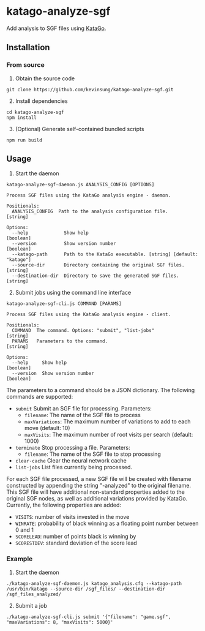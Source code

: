# katago-analyze-sgf

Add analysis to SGF files using [KataGo](https://github.com/lightvector/KataGo).

## Installation

### From source

1. Obtain the source code

```
git clone https://github.com/kevinsung/katago-analyze-sgf.git
```

2. Install dependencies

```
cd katago-analyze-sgf
npm install
```

3. (Optional) Generate self-contained bundled scripts

```
npm run build
```

## Usage

1. Start the daemon

```
katago-analyze-sgf-daemon.js ANALYSIS_CONFIG [OPTIONS]

Process SGF files using the KataGo analysis engine - daemon.

Positionals:
  ANALYSIS_CONFIG  Path to the analysis configuration file.             [string]

Options:
  --help             Show help                                         [boolean]
  --version          Show version number                               [boolean]
  --katago-path      Path to the KataGo executable. [string] [default: "katago"]
  --source-dir       Directory containing the original SGF files.       [string]
  --destination-dir  Directory to save the generated SGF files.         [string]
```

2. Submit jobs using the command line interface

```
katago-analyze-sgf-cli.js COMMAND [PARAMS]

Process SGF files using the KataGo analysis engine - client.

Positionals:
  COMMAND  The command. Options: "submit", "list-jobs"                  [string]
  PARAMS   Parameters to the command.                                   [string]

Options:
  --help     Show help                                                 [boolean]
  --version  Show version number                                       [boolean]
```

The parameters to a command should be a JSON dictionary. The following commands
are supported:

-   `submit` Submit an SGF file for processing. Parameters:
    -   `filename`: The name of the SGF file to process
    -   `maxVariations`: The maximum number of variations to add to each move
        (default: 10)
    -   `maxVisits`: The maximum number of root visits per search
        (default: 1000)
-   `terminate` Stop processing a file. Parameters:
    -   `filename`: The name of the SGF file to stop processing
-   `clear-cache` Clear the neural network cache
-   `list-jobs` List files currently being processed.

For each SGF file processed, a new SGF file will be created with filename
constructed by appending the string "-analyzed" to the original filename. This
SGF file will have additional non-standard properties added to the original SGF
nodes, as well as additional variations provided by KataGo. Currently, the
following properties are added:

-   `VISITS`: number of visits invested in the move
-   `WINRATE`: probability of black winning as a floating point number between 0
    and 1
-   `SCORELEAD`: number of points black is winning by
-   `SCORESTDEV`: standard deviation of the score lead

### Example

1. Start the daemon

```
./katago-analyze-sgf-daemon.js katago_analysis.cfg --katago-path /usr/bin/katago --source-dir /sgf_files/ --destination-dir /sgf_files_analyzed/
```

2. Submit a job

```
./katago-analyze-sgf-cli.js submit '{"filename": "game.sgf", "maxVariations": 8, "maxVisits": 5000}'
```
